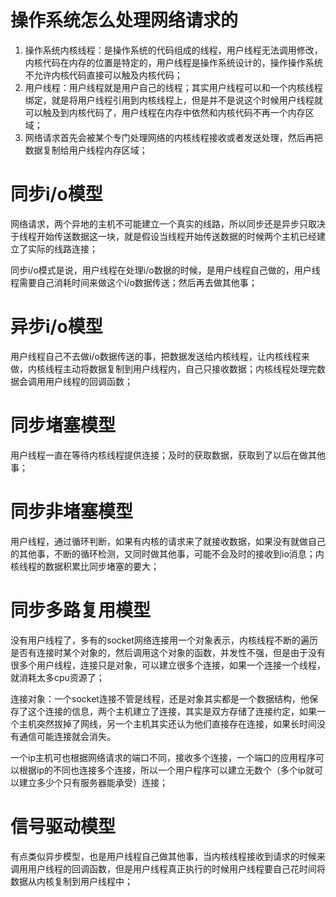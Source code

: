 # 操作系统怎么处理网络请求的

1. 操作系统内核线程：是操作系统的代码组成的线程，用户线程无法调用修改，内核代码在内存的位置是特定的，用户线程是操作系统设计的，操作操作系统不允许内核代码直接可以触及内核代码；
2. 用户线程：用户线程就是用户自己的线程；其实用户线程可以和一个内核线程绑定，就是将用户线程引用到内核线程上，但是并不是说这个时候用户线程就可以触及到内核代码了，用户线程在内存中依然和内核代码不再一个内存区域；
3. 网络请求首先会被某个专门处理网络的内核线程接收或者发送处理，然后再把数据复制给用户线程内存区域；

# 同步i/o模型

网络请求，两个异地的主机不可能建立一个真实的线路，所以同步还是异步只取决于线程开始传送数据这一块，就是假设当线程开始传送数据的时候两个主机已经建立了实际的线路连接；

同步i/o模式是说，用户线程在处理i/o数据的时候，是用户线程自己做的，用户线程需要自己消耗时间来做这个i/o数据传送；然后再去做其他事；

# 异步i/o模型

用户线程自己不去做i/o数据传送的事，把数据发送给内核线程，让内核线程来做，内核线程主动将数据复制到用户线程内，自己只接收数据；内核线程处理完数据会调用用户线程的回调函数；

# 同步堵塞模型

用户线程一直在等待内核线程提供连接；及时的获取数据，获取到了以后在做其他事；

# 同步非堵塞模型

用户线程，通过循环判断，如果有内核的请求来了就接收数据，如果没有就做自己的其他事，不断的循环检测，又同时做其他事，可能不会及时的接收到io消息；内核线程的数据积累比同步堵塞的要大；

# 同步多路复用模型

没有用户线程了，多有的socket网络连接用一个对象表示，内核线程不断的遍历是否有连接时某个对象的，然后调用这个对象的函数，并发性不强，但是由于没有很多个用户线程，连接只是对象，可以建立很多个连接，如果一个连接一个线程，就消耗太多cpu资源了；

连接对象：一个socket连接不管是线程，还是对象其实都是一个数据结构，他保存了这个连接的信息，两个主机建立了连接，其实是双方存储了连接约定，如果一个主机突然拔掉了网线，另一个主机其实还认为他们直接存在连接，如果长时间没有通信可能连接就会消失。

一个ip主机可也根据网络请求的端口不同，接收多个连接，一个端口的应用程序可以根据ip的不同也连接多个连接，所以一个用户程序可以建立无数个（多个ip就可以建立多少个只有服务器能承受）连接；

# 信号驱动模型

有点类似异步模型，也是用户线程自己做其他事，当内核线程接收到请求的时候来调用用户线程的回调函数，但是用户线程真正执行的时候用户线程要自己花时间将数据从内核复制到用户线程中；